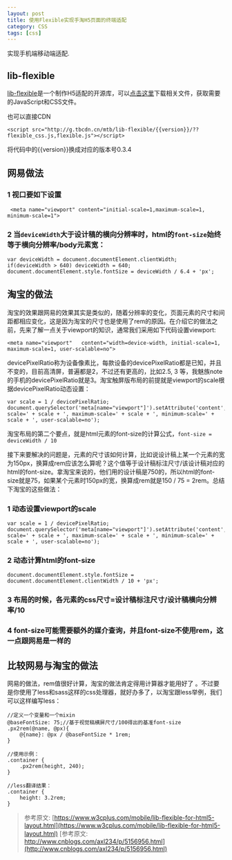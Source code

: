 ```yaml
---
layout: post
title: 使用Flexible实现手淘H5页面的终端适配
category: CSS
tags: [css]
---
```


实现手机端移动端适配.

## lib-flexible

[lib-flexible](https://github.com/amfe/lib-flexible)是一个制作H5适配的开源库，可以[点击这里](https://github.com/amfe/lib-flexible/archive/master.zip)下载相关文件，获取需要的JavaScript和CSS文件。


也可以直接CDN

```
<script src="http://g.tbcdn.cn/mtb/lib-flexible/{{version}}/??flexible_css.js,flexible.js"></script>
```
将代码中的{{version}}换成对应的版本号0.3.4


## 网易做法

### 1 视口要如下设置

```
 <meta name="viewport" content="initial-scale=1,maximum-scale=1, minimum-scale=1">
```
 
### 2 当`deviceWidth`大于设计稿的横向分辨率时，html的`font-size`始终等于横向分辨率/body元素宽：



```
var deviceWidth = document.documentElement.clientWidth;
if(deviceWidth > 640) deviceWidth = 640;
document.documentElement.style.fontSize = deviceWidth / 6.4 + 'px';
```



## 淘宝的做法

淘宝的效果跟网易的效果其实是类似的，随着分辨率的变化，页面元素的尺寸和间距都相应变化，这是因为淘宝的尺寸也是使用了rem的原因。在介绍它的做法之前，先来了解一点关于viewport的知识，通常我们采用如下代码设置viewport:

```
<meta name="viewport"   content="width=device-width, initial-scale=1, maximum-scale=1, user-scalable=no">
```

devicePixelRatio称为设备像素比，每款设备的devicePixelRatio都是已知，并且不变的，目前高清屏，普遍都是2，不过还有更高的，比如2.5, 3 等，我魅族note的手机的devicePixelRatio就是3。淘宝触屏版布局的前提就是viewport的scale根据devicePixelRatio动态设置：

```
var scale = 1 / devicePixelRatio;
document.querySelector('meta[name="viewport"]').setAttribute('content','initial-scale=' + scale + ', maximum-scale=' + scale + ', minimum-scale=' + scale + ', user-scalable=no');
```

淘宝布局的第二个要点，就是html元素的font-size的计算公式，`font-size = deviceWidth / 10`

接下来要解决的问题是，元素的尺寸该如何计算，比如说设计稿上某一个元素的宽为150px，换算成rem应该怎么算呢？这个值等于设计稿标注尺寸/该设计稿对应的html的font-size。拿淘宝来说的，他们用的设计稿是750的，所以html的font-size就是75，如果某个元素时150px的宽，换算成rem就是150 / 75 = 2rem。总结下淘宝的这些做法：

### 1 动态设置viewport的scale

```
var scale = 1 / devicePixelRatio;
document.querySelector('meta[name="viewport"]').setAttribute('content','initial-scale=' + scale + ', maximum-scale=' + scale + ', minimum-scale=' + scale + ', user-scalable=no');
```

### 2 动态计算html的font-size

```
document.documentElement.style.fontSize = document.documentElement.clientWidth / 10 + 'px';
```

### 3 布局的时候，各元素的css尺寸=设计稿标注尺寸/设计稿横向分辨率/10

### 4 font-size可能需要额外的媒介查询，并且font-size不使用rem，这一点跟网易是一样的


## 比较网易与淘宝的做法

网易的做法，rem值很好计算，淘宝的做法肯定得用计算器才能用好了 。不过要是你使用了less和sass这样的css处理器，就好办多了，以淘宝跟less举例，我们可以这样编写less：

```
//定义一个变量和一个mixin
@baseFontSize: 75;//基于视觉稿横屏尺寸/100得出的基准font-size
.px2rem(@name, @px){
    @{name}: @px / @baseFontSize * 1rem;
}

//使用示例：
.container {
    .px2rem(height, 240);
}

//less翻译结果：
.container {
    height: 3.2rem;
}

```

> 参考原文: [https://www.w3cplus.com/mobile/lib-flexible-for-html5-layout.html](https://www.w3cplus.com/mobile/lib-flexible-for-html5-layout.html)
> [参考原文: http://www.cnblogs.com/axl234/p/5156956.html](http://www.cnblogs.com/axl234/p/5156956.html)